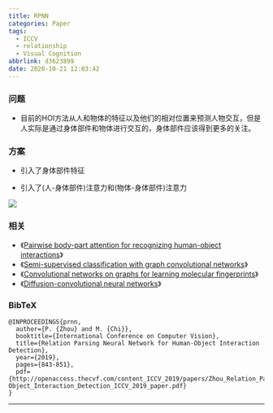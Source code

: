 ```yaml
---
title: RPNN
categories: Paper
tags:
  - ICCV
  - relationship
  - Visual Cognition
abbrlink: d3623899
date: 2020-10-21 12:03:42
---
```

<p></p>
<!-- more -->

### 问题

- 目前的HOI方法从人和物体的特征以及他们的相对位置来预测人物交互，但是人实际是通过身体部件和物体进行交互的，身体部件应该得到更多的关注。

### 方案

- 引入了身体部件特征

- 引入了(人-身体部件)注意力和(物体-身体部件)注意力

![](RPNN.png)

### 相关

- 《[Pairwise body-part attention for recognizing human-object interactions](http://openaccess.thecvf.com/content_ECCV_2018/papers/Haoshu_Fang_Pairwise_Body-Part_Attention_ECCV_2018_paper.pdf)》
- 《[Semi-supervised classification with graph convolutional networks](http://in.arxiv.org/pdf/1609.02907.pdf)》
- 《[Convolutional networks on graphs for learning molecular fingerprints](https://papers.nips.cc/paper/5954-convolutional-networks-on-graphs-for-learning-molecular-fingerprints.pdf)》
- 《[Diffusion-convolutional neural networks](https://papers.nips.cc/paper/6212-diffusion-convolutional-neural-networks.pdf)》

### BibTeX
```
@INPROCEEDINGS{prnn,
  author={P. {Zhou} and M. {Chi}},
  booktitle={International Conference on Computer Vision}, 
  title={Relation Parsing Neural Network for Human-Object Interaction Detection}, 
  year={2019},
  pages={843-851},
  pdf={http://openaccess.thecvf.com/content_ICCV_2019/papers/Zhou_Relation_Parsing_Neural_Network_for_Human-Object_Interaction_Detection_ICCV_2019_paper.pdf}
}
```

---